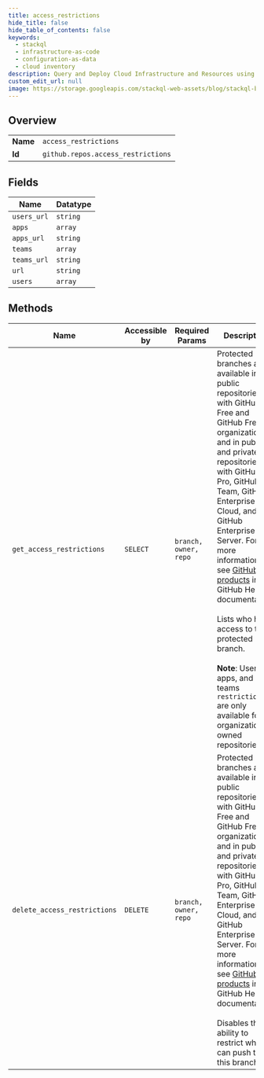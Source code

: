 ```yaml
---
title: access_restrictions
hide_title: false
hide_table_of_contents: false
keywords:
  - stackql
  - infrastructure-as-code
  - configuration-as-data
  - cloud inventory
description: Query and Deploy Cloud Infrastructure and Resources using SQL
custom_edit_url: null
image: https://storage.googleapis.com/stackql-web-assets/blog/stackql-blog-post-featured-image.png
---
```

  
    

## Overview
<table><tbody>
<tr><td><b>Name</b></td><td><code>access_restrictions</code></td></tr>
<tr><td><b>Id</b></td><td><code>github.repos.access_restrictions</code></td></tr>
</tbody></table>

## Fields
| Name | Datatype |
| ---- | -------- |
| `users_url` | `string` |
| `apps` | `array` |
| `apps_url` | `string` |
| `teams` | `array` |
| `teams_url` | `string` |
| `url` | `string` |
| `users` | `array` |
## Methods
| Name | Accessible by | Required Params | Description |
| ---- | ------------- | --------------- | ----------- |
| `get_access_restrictions` | `SELECT` | `branch, owner, repo` | Protected branches are available in public repositories with GitHub Free and GitHub Free for organizations, and in public and private repositories with GitHub Pro, GitHub Team, GitHub Enterprise Cloud, and GitHub Enterprise Server. For more information, see [GitHub's products](https://docs.github.com/github/getting-started-with-github/githubs-products) in the GitHub Help documentation.<br /><br />Lists who has access to this protected branch.<br /><br />**Note**: Users, apps, and teams `restrictions` are only available for organization-owned repositories. |
| `delete_access_restrictions` | `DELETE` | `branch, owner, repo` | Protected branches are available in public repositories with GitHub Free and GitHub Free for organizations, and in public and private repositories with GitHub Pro, GitHub Team, GitHub Enterprise Cloud, and GitHub Enterprise Server. For more information, see [GitHub's products](https://docs.github.com/github/getting-started-with-github/githubs-products) in the GitHub Help documentation.<br /><br />Disables the ability to restrict who can push to this branch. |
